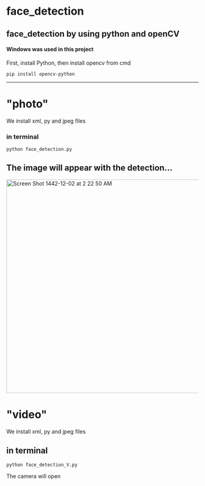 # face_detection

## face_detection by using python and openCV

#### Windows was used in this project

First, install Python, then install opencv from cmd


```
pip install opencv-python
```
--------------------------------------------------
# "photo"
We install xml, py and jpeg files

### in terminal
```
python face_detection.py
```
## The image will appear with the detection...

<img width="560" alt="Screen Shot 1442-12-02 at 2 22 50 AM" src="https://user-images.githubusercontent.com/85907057/125212737-1dfe5880-e2b8-11eb-8a01-663f8b3d9f09.png">

# "video"

We install xml, py and jpeg files

## in terminal
```
python face_detection_V.py
```
The camera will open



